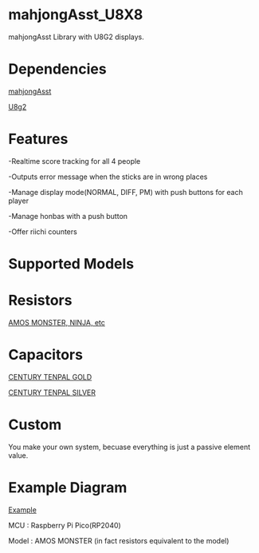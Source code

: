 # mahjongAsst_U8X8

mahjongAsst Library with U8G2 displays.

# Dependencies

[mahjongAsst](https://github.com/ChitoKim/mahjongAsst)

[U8g2](https://github.com/olikraus/u8g2)

# Features
-Realtime score tracking for all 4 people

-Outputs error message when the sticks are in wrong places

-Manage display mode(NORMAL, DIFF, PM) with push buttons for each player

-Manage honbas with a push button
 
-Offer riichi counters

# Supported Models
  
  # Resistors
  [AMOS MONSTER, NINJA, etc](doc/AMOS_MONSTER.txt)
  
  # Capacitors
  [CENTURY TENPAL GOLD](doc/CENTURY_TENPAL_GOLD.txt)
  
  [CENTURY TENPAL SILVER](doc/CENTURY_TENPAL_SILVER.txt)
  # Custom
  You make your own system, becuase everything is just a passive element value.
  
# Example Diagram
[Example](doc/PICO_AMOS_MONSTER.pdf)


MCU : Raspberry Pi Pico(RP2040)

Model : AMOS MONSTER (in fact resistors equivalent to the model)

